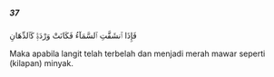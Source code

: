 ##### 37

<span class="ayah">فَإِذَا ٱنشَقَّتِ ٱلسَّمَآءُ فَكَانَتْ وَرْدَةًۭ كَٱلدِّهَانِ</span>

<span class="ayah_translation">Maka apabila langit telah terbelah dan menjadi merah mawar seperti (kilapan) minyak.</span>
